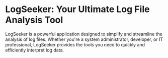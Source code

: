 # LogSeeker: Your Ultimate Log File Analysis Tool

LogSeeker is a powerful application designed to simplify and streamline the analysis of log files. Whether you're a system administrator, developer, or IT professional, LogSeeker provides the tools you need to quickly and efficiently interpret log data.
